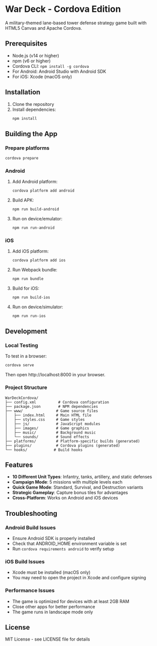 # War Deck - Cordova Edition

A military-themed lane-based tower defense strategy game built with HTML5 Canvas and Apache Cordova.

## Prerequisites

- Node.js (v14 or higher)
- npm (v6 or higher)
- Cordova CLI: `npm install -g cordova`
- For Android: Android Studio with Android SDK
- For iOS: Xcode (macOS only)

## Installation

1. Clone the repository
2. Install dependencies:
   ```bash
   npm install
   ```

## Building the App

### Prepare platforms
```bash
cordova prepare
```

### Android

1. Add Android platform:
   ```bash
   cordova platform add android
   ```

2. Build APK:
   ```bash
   npm run build-android
   ```

3. Run on device/emulator:
   ```bash
   npm run run-android
   ```

### iOS

1. Add iOS platform:
   ```bash
   cordova platform add ios
   ```

2. Run Webpack bundle:
   ```bash
   npm run bundle
   ```

3. Build for iOS:
   ```bash
   npm run build-ios
   ```

4. Run on device/simulator:
   ```bash
   npm run run-ios
   ```

## Development

### Local Testing
To test in a browser:
```bash
cordova serve
```
Then open http://localhost:8000 in your browser.

### Project Structure
```
WarDeckCordova/
├── config.xml          # Cordova configuration
├── package.json        # NPM dependencies
├── www/               # Game source files
│   ├── index.html     # Main HTML file
│   ├── styles.css     # Game styles
│   ├── js/            # JavaScript modules
│   ├── images/        # Game graphics
│   ├── music/         # Background music
│   └── sounds/        # Sound effects
├── platforms/         # Platform-specific builds (generated)
├── plugins/           # Cordova plugins (generated)
└── hooks/            # Build hooks
```

## Features

- **10 Different Unit Types**: Infantry, tanks, artillery, and static defenses
- **Campaign Mode**: 5 missions with multiple levels each
- **Quick Game Mode**: Standard, Survival, and Destruction variants
- **Strategic Gameplay**: Capture bonus tiles for advantages
- **Cross-Platform**: Works on Android and iOS devices

## Troubleshooting

### Android Build Issues
- Ensure Android SDK is properly installed
- Check that ANDROID_HOME environment variable is set
- Run `cordova requirements android` to verify setup

### iOS Build Issues
- Xcode must be installed (macOS only)
- You may need to open the project in Xcode and configure signing

### Performance Issues
- The game is optimized for devices with at least 2GB RAM
- Close other apps for better performance
- The game runs in landscape mode only

## License

MIT License - see LICENSE file for details
